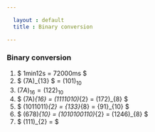 ```yaml
---

  layout : default
  title : Binary conversion

---
```



### Binary conversion
1. $ 1min12s = 72000ms  $
2. $ (7A)_{13} $ = $(101)_{10}$
3. $(7A)_{16}=(122)_{10}$
4. $ (7A)_{16} = (1111010)_{2} = (172)_{8} $
5. $ (1011011)_{2} = {133}_{8} = {91}_{10} $
6. $ (678)_{10} = (1010100110)_{2} = (1246)_{8} $
7. $ (111)_{2} =  $
